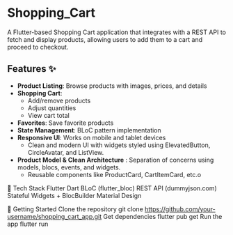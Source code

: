 # Shopping_Cart
A Flutter-based Shopping Cart application that integrates with a REST API to fetch and display products, allowing users to add them to a cart and proceed to checkout.

## Features ✨

- **Product Listing**: Browse products with images, prices, and details
- **Shopping Cart**:
  - Add/remove products
  - Adjust quantities
  - View cart total
- **Favorites**: Save favorite products
- **State Management**: BLoC pattern implementation
- **Responsive UI**: Works on mobile and tablet devices
   - Clean and modern UI with widgets styled using ElevatedButton, CircleAvatar, and ListView.
- **Product Model & Clean Architecture** : Separation of concerns using models, blocs, events, and widgets.
   - Reusable components like ProductCard, CartItemCard, etc.o


🔧 Tech Stack
Flutter
Dart
BLoC (flutter_bloc)
REST API (dummyjson.com)
Stateful Widgets + BlocBuilder
Material Design

🚀 Getting Started
Clone the repository
git clone https://github.com/your-username/shopping_cart_app.git
Get dependencies
flutter pub get
Run the app
flutter run



